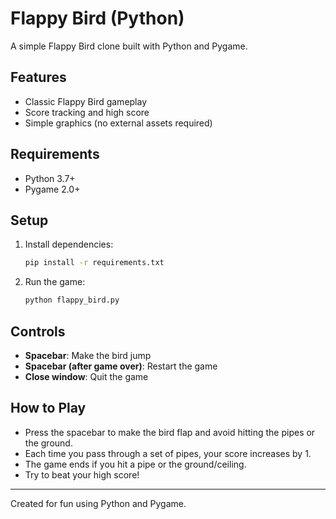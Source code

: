 # Flappy Bird (Python)

A simple Flappy Bird clone built with Python and Pygame.

## Features
- Classic Flappy Bird gameplay
- Score tracking and high score
- Simple graphics (no external assets required)

## Requirements
- Python 3.7+
- Pygame 2.0+

## Setup
1. Install dependencies:
   ```bash
   pip install -r requirements.txt
   ```
2. Run the game:
   ```bash
   python flappy_bird.py
   ```

## Controls
- **Spacebar**: Make the bird jump
- **Spacebar (after game over)**: Restart the game
- **Close window**: Quit the game

## How to Play
- Press the spacebar to make the bird flap and avoid hitting the pipes or the ground.
- Each time you pass through a set of pipes, your score increases by 1.
- The game ends if you hit a pipe or the ground/ceiling.
- Try to beat your high score!

---

Created for fun using Python and Pygame. 